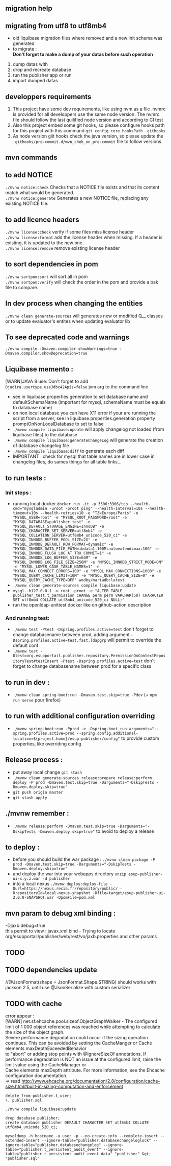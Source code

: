 ## migration help

## migrating from utf8 to utf8mb4

*   old liquibase migration files where removed and a new init schema was generated
*   to migrate :  
    **Don't forget to make a dump of your datas before such operation**

1.  dump datas with
2.  drop and recreate database
3.  run the publisher app or run
4.  import dumped datas

## developpers requirements

1.  This project have some dev requirements, like using nvm as a file .nvmrc is provided for all developpers use the same node version. The nvmrc file should follow the last quilified node version and according to CI test
2.  Also this project embed some git hooks, so please configure hooks path for this project with this command `git config core.hooksPath .githooks`
3.  As node version giit hooks check the java version, so please update the `.githooks/pre-commit.d/mvn_chek_on_pre-commit` file to follow versions

## mvn commands

## to add NOTICE

`./mvnw notice:check` Checks that a NOTICE file exists and that its content match what would be generated.  
`./mvnw notice:generate` Generates a new NOTICE file, replacing any existing NOTICE file.

## to add licence headers

`./mvnw license:check` verify if some files miss license header  
`./mvnw license:format` add the license header when missing. If a header is existing, it is updated to the new one.  
`./mvnw license:remove` remove existing license header

## to sort dependencies in pom

`./mvnw sortpom:sort` will sort all in pom  
`./mvnw sortpom:verify` will check the order in the pom and provide a bak file to compare.

## In dev process when changing the entities

`./mvnw clean generate-sources` will generates new or modified Q\_\_ classes or to update evaluator's entites when updating evaluator lib

## To see deprecated code and warnings

`./mvnw compile -Dmaven.compiler.showWarnings=true -Dmaven.compiler.showDeprecation=true`

## Liquibase memento :

\[WARN\]JAVA 8 use: Don't forget to add `-Djadira.usertype.useJdbc42Apis=false` jvm arg to the command line

*   see in liquibase.properties.generation to set database name and defaultSchemaName (important for mysql, schemaName must be equals to database name)
*   on non local database you can have X11 error if your are running the script from a server, see in liquibase.properties.generation property promptOnNonLocalDatabase to set to false
*   `./mvnw compile liquibase:update` will apply changelog not loaded (from liquibase files) to the database
*   `./mvnw compile liquibase:generateChangeLog` will generate the creation of database changelog file
*   `./mvnw compile liquibase:diff` to generate each diff
*   IMPORTANT : check for mysql that table names are in lower case in changelog files, do sames things for all table links...

## to run tests :

### Init steps :

*   running local docker `docker run -it -p 3306:3306/tcp --health-cmd="mysqladmin -uroot -proot ping" --health-interval=10s --health-timeout=10s --health-retries=10 -e "TZ=Europe/Paris" -e "MYSQL_USER=root" -e "MYSQL_ROOT_PASSWORD=root" -e "MYSQL_DATABASE=publisher_test" -e "MYSQL_DEFAULT_STORAGE_ENGINE=InnoDB" -e "MYSQL_CHARACTER_SET_SERVER=utf8mb4" -e "MYSQL_COLLATION_SERVER=utf8mb4_unicode_520_ci" -e "MYSQL_INNODB_BUFFER_POOL_SIZE=2G" -e "MYSQL_INNODB_DEFAULT_ROW_FORMAT=dynamic" -e "MYSQL_INNODB_DATA_FILE_PATH=ibdata1:100M:autoextend:max:10G" -e "MYSQL_INNODB_FLUSH_LOG_AT_TRX_COMMIT=1" -e "MYSQL_INNODB_LOG_BUFFER_SIZE=64M" -e "MYSQL_INNODB_LOG_FILE_SIZE=256M" -e "MYSQL_INNODB_STRICT_MODE=ON" -e "MYSQL_LOWER_CASE_TABLE_NAMES=1" -e "MYSQL_MAX_CONNECT_ERRORS=100" -e "MYSQL_MAX_CONNECTIONS=1000" -e "MYSQL_QUERY_CACHE_LIMIT=10M" -e "MYSQL_QUERY_CACHE_SIZE=0" -e "MYSQL_QUERY_CACHE_TYPE=OFF" wodby/mariadb:latest`
*   `./mvnw clean generate-sources compile liquibase:update`
*   `mysql -h127.0.0.1 -u root -proot -e "ALTER TABLE publisher_test.t_permission CHANGE perm perm VARCHAR(50) CHARACTER SET utf8mb4 COLLATE utf8mb4_unicode_520_ci NULL;"`
*   run the openldap-unittest docker like on github-action description

### And running test:

*   `./mvnw test -Ptest -Dspring.profiles.active=test` don't forget to change databasename between prod, adding argument `-Dspring.profiles.active=test,fast,ldapgrp` will permit to override the default conf
*   `./mvnw test -Dtest=org.esupportail.publisher.repository.PermissionOnContextRepositoryTest#testInsert -Ptest -Dspring.profiles.active=test` don't forget to change databasename between prod for a specific class

## to run in dev :

*   `./mvnw clean spring-boot:run -Dmaven.test.skip=true -Pdev` (+ `npm run serve` pour firefox)

## to run with additional configuration overriding

*   `./mvnw spring-boot:run -Pprod -e -Dspring-boot.run.arguments="--spring.profiles.active=prod --spring.config.additional-location=${project.home}/esup-publisher/config"` to provide custom properties, like overriding config

## Release process :

*   put away local change `git stash`
*   `./mvnw clean generate-sources release:prepare release:perform deploy -P prod -Dmaven.test.skip=true -Darguments="-DskipTests -Dmaven.deploy.skip=true"`
*   `git push origin master`
*   `git stash apply`

## ./mvnw remember :

*   `./mvnw release:perform -Dmaven.test.skip=true -Darguments="-DskipTests -Dmaven.deploy.skip=true"` to avoid to deploy a release

## to deploy :

*   before you should build the war package : `./mvnw clean package -P prod -Dmaven.test.skip=true -Darguments="-DskipTests -Dmaven.deploy.skip=true"`
*   and deploy the war into your webapps directory `unzip esup-publisher-ui-x.y.z.war -d publisher`
*   into a local nexus `./mvnw deploy:deploy-file -Durl=https://nexus.recia.fr/repository/public/ -DrepositoryId=local-nexus-snapshot -Dfile=target/esup-publisher-ui-2.0.0-SNAPSHOT.war -DpomFile=pom.xml`

## mvn param to debug xml binding :

\-Djaxb.debug=true  
this permit to view : javax.xml.bind - Trying to locate org/esupportail/publisher/web/rest/vo/jaxb.properties and other params

## TODO

## TODO dependencies update

//@JsonFormat(shape = JsonFormat.Shape.STRING) should works with jackson 2.5, until use @JsonSerialize with custom serializer

## TODO with cache

error appear :  
\[WARN\] net.sf.ehcache.pool.sizeof.ObjectGraphWalker - The configured limit of 1 000 object references was reached while attempting to calculate the size of the object graph.  
Severe performance degradation could occur if the sizing operation continues. This can be avoided by setting the CacheManger or Cache elements maxDepthExceededBehavior  
to "abort" or adding stop points with @IgnoreSizeOf annotations. If performance degradation is NOT an issue at the configured limit, raise the limit value using the CacheManager or  
Cache elements maxDepth attribute. For more information, see the Ehcache configuration documentation.  
\=> read http://www.ehcache.org/documentation/2.8/configuration/cache-size.html#built-in-sizing-computation-and-enforcement

```plaintext
delete from publisher.t_user;
\. publisher.sql
```

```plaintext
./mvnw compile liquibase:update
```

```plaintext
drop database publisher;
create database publisher DEFAULT CHARACTER SET utf8mb4 COLLATE utf8mb4_unicode_520_ci;
```

```plaintext
mysqldump -h hostname -u user -p --no-create-info --complete-insert --extended-insert --ignore-table="publisher.databasechangeloglock" --ignore-table="publisher.databasechangelog" --ignore-table="publisher.t_persistent_audit_event" --ignore-table="publisher.t_persistent_audit_event_data" "publisher" &gt; "publisher.sql"
```